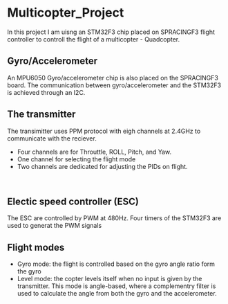 # Multicopter_Project

In this project I am uisng an STM32F3 chip placed on SPRACINGF3 flight controller to controll the flight of a multicopter - Quadcopter. 
<br /> 

## Gyro/Accelerometer
An MPU6050 Gyro/accelerometer chip is also placed on the SPRACINGF3 board.
The communication between gyro/accelerometer and the STM32F3 is achieved through an I2C.
<br />

## The transmitter
The transimitter uses PPM protocol with eigh channels at 2.4GHz to communicate with the reciever. 
- Four channels are for Throuttle, ROLL, Pitch, and Yaw. 
- One channel for selecting the flight mode
- Two channels are dedicated for adjusting the PIDs on flight. 
<br />

## Electic speed controller (ESC)
The ESC are controlled by PWM at 480Hz. Four timers of the STM32F3 are used to generat the PWM signals 
<br />

## Flight modes
- Gyro mode: the flight is controlled based on the gyro angle ratio form the gyro
- Level mode: the copter levels itself when no input is given by the transmitter. This mode is angle-based, where a complementry filter is used to 
calculate the angle from both the gyro and the accelerometer.
